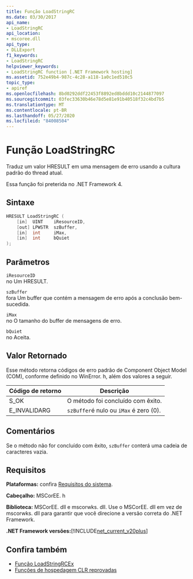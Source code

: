 ```yaml
---
title: Função LoadStringRC
ms.date: 03/30/2017
api_name:
- LoadStringRC
api_location:
- mscoree.dll
api_type:
- DLLExport
f1_keywords:
- LoadStringRC
helpviewer_keywords:
- LoadStringRC function [.NET Framework hosting]
ms.assetid: 752e49b4-987c-4c28-a118-1a0c1ed510c5
topic_type:
- apiref
ms.openlocfilehash: 8bd0292ddf22453f8892ed8bddd10c2144877097
ms.sourcegitcommit: 03fec33630b46e78d5e81e91b40518f32c4bd7b5
ms.translationtype: MT
ms.contentlocale: pt-BR
ms.lasthandoff: 05/27/2020
ms.locfileid: "84008504"
---
```

# <a name="loadstringrc-function"></a>Função LoadStringRC
Traduz um valor HRESULT em uma mensagem de erro usando a cultura padrão do thread atual.  
  
 Essa função foi preterida no .NET Framework 4.  
  
## <a name="syntax"></a>Sintaxe  
  
```cpp  
HRESULT LoadStringRC (  
    [in]  UINT    iResourceID,
    [out] LPWSTR  szBuffer,
    [in]  int     iMax,
    [in]  int     bQuiet  
);  
```  
  
## <a name="parameters"></a>Parâmetros  
 `iResourceID`  
 no Um HRESULT.  
  
 `szBuffer`  
 fora Um buffer que contém a mensagem de erro após a conclusão bem-sucedida.  
  
 `iMax`  
 no O tamanho do buffer de mensagens de erro.  
  
 `bQuiet`  
 no Aceita.  
  
## <a name="return-value"></a>Valor Retornado  
 Esse método retorna códigos de erro padrão de Component Object Model (COM), conforme definido no WinError. h, além dos valores a seguir.  
  
|Código de retorno|Descrição|  
|-----------------|-----------------|  
|S_OK|O método foi concluído com êxito.|  
|E_INVALIDARG|`szBuffer`é nulo ou `iMax` é zero (0).|  
  
## <a name="remarks"></a>Comentários  
 Se o método não for concluído com êxito, `szBuffer` conterá uma cadeia de caracteres vazia.  
  
## <a name="requirements"></a>Requisitos  
 **Plataformas:** confira [Requisitos do sistema](../../get-started/system-requirements.md).  
  
 **Cabeçalho:** MSCorEE. h  
  
 **Biblioteca:** MSCorEE. dll e mscorwks. dll. Use o MSCorEE. dll em vez de mscorwks. dll para garantir que você direcione a versão correta do .NET Framework.  
  
 **.NET Framework versões:**[!INCLUDE[net_current_v20plus](../../../../includes/net-current-v20plus-md.md)]  
  
## <a name="see-also"></a>Confira também

- [Função LoadStringRCEx](loadstringrcex-function.md)
- [Funções de hospedagem CLR reprovadas](deprecated-clr-hosting-functions.md)
